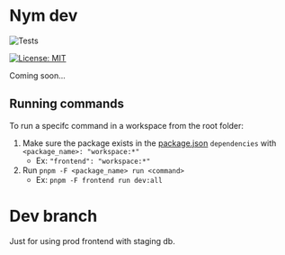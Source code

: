 # Nym dev


![Tests](https://github.com/personaelabs/nym/actions/workflows/ci.yml/badge.svg)

[![License: MIT](https://img.shields.io/badge/License-MIT-yellow.svg)](https://opensource.org/licenses/MIT)

Coming soon...

## Running commands

To run a specifc command in a workspace from the root folder:

1. Make sure the package exists in the [package.json](./package.json) `dependencies` with `<package_name>: "workspace:*"`
   - Ex: `"frontend": "workspace:*"`
2. Run `pnpm -F <package_name> run <command>`
   - Ex: `pnpm -F frontend run dev:all`

# Dev branch

Just for using prod frontend with staging db.
